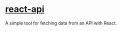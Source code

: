# [react-api](https://github.com/nickzuber/react-api)

A simple tool for fetching data from an API with React.
